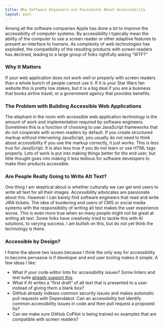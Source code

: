 ```yaml
---
title: Why Software Engineers are Passionate About Accessibility
layout: post
---
```

Among all the software companies Apple has done a lot to improve the accessibility of computer systems. By accessibility I typically mean the ability of the computer to use a screen reader or other adaptive features to present an interface to humans. As complexity of web technologies has exploded, the compatibility of the resulting products with screen readers has declined, leading to a large group of folks rightfully asking “WTF?”

### Why It Matters
If your web application does not work well or properly with screen readers than a whole bunch of people cannot use it. If it is your Star Wars fan website this is pretty low stakes, but it is a big deal if you are a business that books airline travel, or a government agency that provides benefits.

### The Problem with Building Accessible Web Applications
The elephant in the room with accessible web application technology is the amount of work and implementation required by software engineers. Sometimes this is a function of choosing to use JavaScript frameworks that do not cooperate with screen readers by default. If you create structured markup without intervening JavaScript, you usually do not need to think about accessibility if you use the markup correctly, it just works. This is less true for JavaScript. It is also less true if you do not learn or use HTML tags properly. Lots of work is put into making things better for the end user, but little thought goes into making it less tedious for software developers to make their products accessible.

### Are People Really Going to Write Alt Text?
One thing I am skeptical about is whether culturally we can get end users to write alt text for all their images. Accessibility advocates are passionate about this. However I can barely find software engineers that read and write JIRA tickets. The idea of burdening end users of CMS or social media systems with the responsibility of writing alt text makes the user experience worse. This is even more true when so many people might not be great at writing alt text. Some folks have creatively tried to tackle this with AI solutions, to varying success. I am bullish on this, but do not yet think the technology is there.

### Accessible by Design?
I frame the above two issues because I think the only way for accessibility to become pervasive is if developer and end user tooling makes it simple. A few ideas I like:
* What if your code editor lints for accessibility issues? Some linters and test suite [already support this](https://www.deque.com/axe/).
* What if AI writes a “first draft” of alt text that is presented to a user instead of giving them a blank box?
* GitHub already indexes common security issues and makes automatic pull requests with Dependabot. Can an accessibility bot identify common accessibility issues in code and then pull request a proposed fix?
* Can we make sure GitHub CoPilot is being trained on examples that are compatible with screen readers?